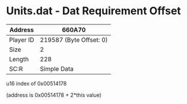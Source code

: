 #  Units.dat - Dat Requirement Offset
Address   | 660A70
----------|-------------
Player ID | 219587 (Byte Offset: 0)
Size 	  | 2
Length 	  | 228
SC:R      | Simple Data

u16 index of 0x00514178
(address is 0x00514178 + 2*this value)

